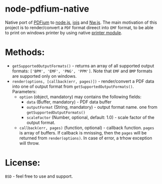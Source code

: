 # node-pdfium-native
Native port of [PDFium](https://code.google.com/p/pdfium/) to [node.js](https://nodejs.org/), [iojs](https://iojs.org/en/index.html) and [Nw.js](http://nwjs.io/).
The main motivation of this project is to render/convert a `PDF` format direect into `EMF` format, to be able to print on windows printer by using native [printer module](https://github.com/tojocky/node-printer).

# Methods:
* `getSupportedOutputFormats()` - returns an array of all supported output formats: `['BPM', 'EMF', 'PNG', 'PPM']`. Note that `EMF` and `BMP` formats are supported only on windows.
* `render(options, [callback(err, pages)])` - render/convert a PDF data into one of output format from `getSupportedOutputFormats()`.
Parameters:
  * `option` (object, mandatory) may contains the following fields:
    * `data` (Buffer, mandatory) - PDF data buffer
    * `outputFormat` (String, mandatory) - output format name. one from `getSupportedOutputFormats()`
    * `scaleFactor` (Number, optional, default: 1.0) - scale factor of the output format.
  *  `callback(err, pages)` (function, optional) - callback function. `pages` is array of buffers. If callback is mnissing, then the `pages` will be returned from `render(options)`. In case of error, a trhow exception will throw.

# License:
`BSD` - feel free to use and support.
